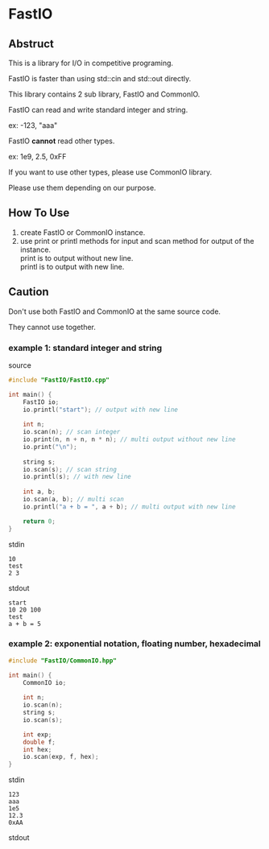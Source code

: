 # FastIO

## Abstruct
This is a library for I/O in competitive programing.

FastIO is faster than using std::cin and std::out directly.

This library contains 2 sub library, FastIO and CommonIO.

FastIO can read and write standard integer and string.

ex: -123, "aaa"

FastIO **cannot** read other types.

ex: 1e9, 2.5, 0xFF

If you want to use other types, please use CommonIO library.

Please use them depending on our purpose.

## How To Use
1. create FastIO or CommonIO instance.
1. use print or printl methods for input and scan method for output of the instance.  
print is to output without new line.  
printl is to output with new line.


## Caution
Don't use both FastIO and CommonIO at the same source code.

They cannot use together.

### example 1: standard integer and string

source
```C++
#include "FastIO/FastIO.cpp"

int main() {
    FastIO io;
    io.printl("start"); // output with new line
    
    int n;
    io.scan(n); // scan integer
    io.print(n, n + n, n * n); // multi output without new line
    io.print("\n");
    
    string s;
    io.scan(s); // scan string
    io.printl(s); // with new line
    
    int a, b;
    io.scan(a, b); // multi scan
    io.printl("a + b = ", a + b); // multi output with new line

    return 0;
}
```

stdin
```
10
test
2 3
```

stdout
```
start
10 20 100
test
a + b = 5
```

### example 2: exponential notation, floating number, hexadecimal
```C++
#include "FastIO/CommonIO.hpp"

int main() {
    CommonIO io;
    
    int n;
    io.scan(n);
    string s;
    io.scan(s);

    int exp;
    double f;
    int hex;
    io.scan(exp, f, hex);
}
```

stdin
```
123
aaa
1e5
12.3
0xAA
```

stdout
```

```